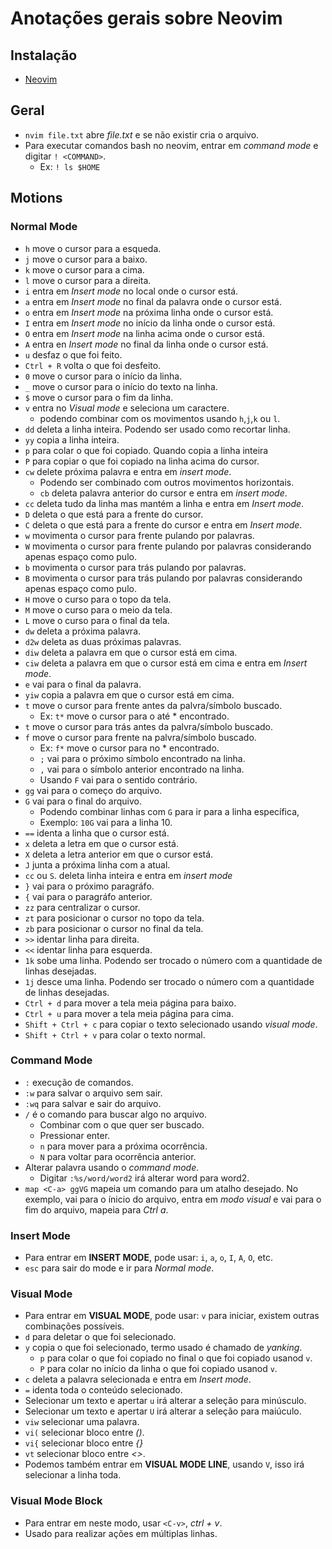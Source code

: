# Anotações gerais sobre Neovim

## Instalação
- [Neovim](https://github.com/neovim/neovim/wiki/Installing-Neovim)


## Geral
- `nvim file.txt` abre *file.txt* e se não existir cria o arquivo.
- Para executar comandos bash no neovim, entrar em *command mode* e digitar `! <COMMAND>`.
  - Ex: `! ls $HOME`

## Motions

### Normal Mode
- `h` move o cursor para a esqueda.
- `j` move o cursor para a baixo.
- `k` move o cursor para a cima.
- `l` move o cursor para a direita.
- `i` entra em *Insert mode* no local onde o cursor está.
- `a` entra em *Insert mode* no final da palavra onde o cursor está.
- `o` entra em *Insert mode* na próxima linha onde o cursor está.
- `I` entra em *Insert mode* no início da linha onde o cursor está.
- `O` entra em *Insert mode* na linha acima onde o cursor está.
- `A` entra en *Insert mode* no final da linha onde o cursor está.
- `u` desfaz o que foi feito.
- `Ctrl + R` volta o que foi desfeito. 
- `0` move o cursor para o início da linha.
- `_` move o cursor para o início do texto na linha.
- `$` move o cursor para o fim da linha.
- `v` entra no *Visual mode* e seleciona um caractere.
  - podendo combinar com os movimentos usando `h`,`j`,`k` ou `l`.
- `dd` deleta a linha inteira. Podendo ser usado como recortar linha.
- `yy` copia a linha inteira.
- `p` para colar o que foi copiado. Quando copia a linha inteira
- `P` para copiar o que foi copiado na linha acima do cursor.
- `cw` delete próxima palavra e entra em *insert mode*.
  - Podendo ser combinado com outros movimentos horizontais.
  - `cb` deleta palavra anterior do cursor e entra em *insert mode*.
- `cc` deleta tudo da linha mas mantém a linha e entra em *Insert mode*.
- `D` deleta o que está para a frente do cursor.
- `C` deleta o que está para a frente do cursor e entra em *Insert mode*.
- `w` movimenta o cursor para frente pulando por palavras.
- `W` movimenta o cursor para frente pulando por palavras considerando apenas espaço como pulo.
- `b` movimenta o cursor para trás pulando por palavras.
- `B` movimenta o cursor para trás pulando por palavras considerando apenas espaço como pulo.
- `H` move o curso para o topo da tela.
- `M` move o curso para o meio da tela.
- `L` move o curso para o final da tela.
- `dw` deleta a próxima palavra.
- `d2w` deleta as duas próximas palavras.
- `diw` deleta a palavra em que o cursor está em cima.
- `ciw` deleta a palavra em que o cursor está em cima e entra em *Insert mode*.
- `e` vai para o final da palavra.
- `yiw` copia a palavra em que o cursor está em cima.
- `t` move o cursor para frente antes da palvra/símbolo buscado.
  - Ex: `t*` move o cursor para o até * encontrado.
- `t` move o cursor para trás antes da palvra/símbolo buscado. 
- `f` move o cursor para frente na palvra/símbolo buscado.
  - Ex: `f*` move o cursor para no * encontrado.
  - `;` vai para o próximo símbolo encontrado na linha.
  - `,` vai para o símbolo anterior encontrado na linha.
  - Usando `F` vai para o sentido contrário.
- `gg` vai para o começo do arquivo.
- `G` vai para o final do arquivo.
  - Podendo combinar linhas com `G` para ir para a linha específica,
  - Exemplo: `10G` vai para a linha 10.
- `==` identa a linha que o cursor está.
- `x` deleta a letra em que o cursor está.
- `X` deleta a letra anterior em que o cursor está.
- `J` junta a próxima linha com a atual.
- `cc` ou `S`. deleta linha inteira e entra em *insert mode*
- `}` vai para o próximo paragráfo.
- `{` vai para o paragráfo anterior.
- `zz` para centralizar o cursor.
- `zt` para posicionar o cursor no topo da tela.
- `zb` para posicionar o cursor no final da tela.
- `>>` identar linha para direita.
- `<<` identar linha para esquerda.
- `1k` sobe uma linha. Podendo ser trocado o número com a quantidade de linhas desejadas.
- `1j` desce uma linha. Podendo ser trocado o número com a quantidade de linhas desejadas.
- `Ctrl + d` para mover a tela meia página para baixo.
- `Ctrl + u` para mover a tela meia página para cima.
- `Shift + Ctrl + c` para copiar o texto selecionado usando *visual mode*.
- `Shift + Ctrl + v` para colar o texto normal.

### Command Mode
- `:` execução de comandos.
- `:w` para salvar o arquivo sem sair.
- `:wq` para salvar e sair do arquivo.
- `/` é o comando para buscar algo no arquivo.
  - Combinar com o que quer ser buscado.
  - Pressionar enter.
  - `n` para mover para a próxima ocorrência.
  - `N` para voltar para ocorrência anterior.
- Alterar palavra usando o *command mode*.
  - Digitar `:%s/word/word2` irá alterar word para word2.
- `map <C-a> ggVG` mapeia um comando para um atalho desejado. No exemplo, vai para o ínicio do arquivo, entra em *modo visual* e vai para o fim do arquivo, mapeia para *Ctrl a*.

### Insert Mode
- Para entrar em **INSERT MODE**, pode usar: `i`, `a`, `o`, `I`, `A`, `O`, etc.
- `esc` para sair do mode e ir para *Normal mode*.

### Visual Mode
- Para entrar em **VISUAL MODE**, pode usar: `v` para iniciar, existem outras combinações possíveis.
- `d` para deletar o que foi selecionado.
- `y` copia o que foi selecionado, termo usado é chamado de *yanking*.
  - `p` para colar o que foi copiado no final o que foi copiado usanod `v`.
  - `P` para colar no início da linha o que foi copiado usanod `v`.
- `c` deleta a palavra selecionada e entra em *Insert mode*.
- `=` identa toda o conteúdo selecionado.
- Selecionar um texto e apertar `u` irá alterar a seleção para minúsculo.
- Selecionar um texto e apertar `U` irá alterar a seleção para maiúculo.
- `viw` selecionar uma palavra.
- `vi(` selecionar bloco entre *()*.
- `vi{` selecionar bloco entre *{}*
- `vt` selecionar bloco entre *<>*. 
- Podemos também entrar em **VISUAL MODE LINE**, usando `V`, isso irá selecionar a linha toda.

### Visual Mode Block
- Para entrar em neste modo, usar `<C-v>`, *ctrl + v*.
- Usado para realizar ações em múltiplas linhas.
